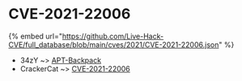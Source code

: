 # CVE-2021-22006
{% embed url="https://github.com/Live-Hack-CVE/full_database/blob/main/cves/2021/CVE-2021-22006.json" %}

* 34zY ~> [APT-Backpack](https://www.alice-snow.ru/2021/database/cve-2021-22006/apt-backpack-34zy)
* CrackerCat ~> [CVE-2021-22006](https://www.alice-snow.ru/2021/database/cve-2021-22006/cve-2021-22006-crackercat)